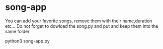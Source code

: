 # song-app

You can add your favorite songs, remove them with their name,duration etc...
Do not forget to dowload the song.py and put and keep them into the same folder


python3 song-app.py
